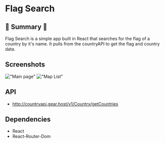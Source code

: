 # Flag Search

## :round_pushpin: Summary :round_pushpin:

Flag Search is a simple app built in React that searches for the flag of a country by it's name.  It pulls from the countryAPI to get the flag and country data.    

## Screenshots
!["Main page"](https://github.com/chrisliew/flag-search/blob/master/1.png)
!["Map List"](https://github.com/chrisliew/flag-search/blob/master/2.png)

## API

* http://countryapi.gear.host/v1/Country/getCountries 

## Dependencies

* React
* React-Router-Dom

